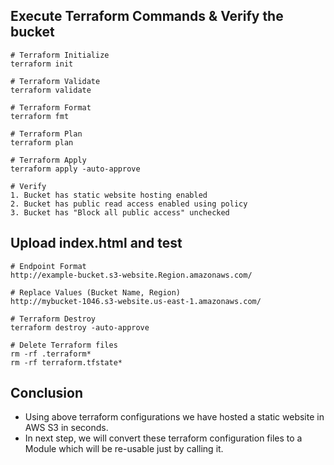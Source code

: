 ## Execute Terraform Commands & Verify the bucket
```t
# Terraform Initialize
terraform init

# Terraform Validate
terraform validate

# Terraform Format
terraform fmt

# Terraform Plan
terraform plan

# Terraform Apply
terraform apply -auto-approve

# Verify 
1. Bucket has static website hosting enabled
2. Bucket has public read access enabled using policy
3. Bucket has "Block all public access" unchecked
```
## Upload index.html and test
```t
# Endpoint Format
http://example-bucket.s3-website.Region.amazonaws.com/

# Replace Values (Bucket Name, Region)
http://mybucket-1046.s3-website.us-east-1.amazonaws.com/
```

```t
# Terraform Destroy
terraform destroy -auto-approve

# Delete Terraform files 
rm -rf .terraform*
rm -rf terraform.tfstate*
```

## Conclusion
- Using above terraform configurations we have hosted a static website in AWS S3 in seconds.
- In next step, we will convert these terraform configuration files to a Module which will be re-usable just by calling it.
